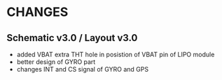 # CHANGES
## Schematic v3.0 / Layout v3.0

 * added VBAT extra THT hole in posistion of VBAT pin of LIPO module
 * better design of GYRO part
 * changes INT and CS signal of GYRO and GPS
